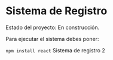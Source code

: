 <h1> Sistema de Registro</h1>

Estado del proyecto: En construcción.

Para ejecutar el sistema debes poner:

```npm install react```
Sistema de registro 2
